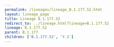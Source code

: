 ```yaml
---
permalink: /lineages/lineage_B.1.177.52.html
layout: lineage_page
title: Lineage B.1.177.52
redirect_to: ../lineage.html?lineage=B.1.177.52
lineage: B.1.177.52
parent: B.1.177
children: ['B.1.177.52', 'Y.1']
---
```

